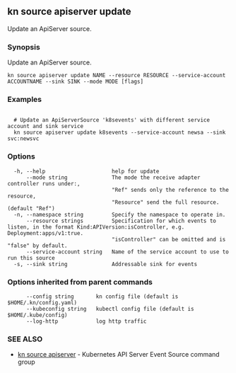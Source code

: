 ## kn source apiserver update

Update an ApiServer source.

### Synopsis

Update an ApiServer source.

```
kn source apiserver update NAME --resource RESOURCE --service-account ACCOUNTNAME --sink SINK --mode MODE [flags]
```

### Examples

```

  # Update an ApiServerSource 'k8sevents' with different service account and sink service
  kn source apiserver update k8sevents --service-account newsa --sink svc:newsvc
```

### Options

```
  -h, --help                     help for update
      --mode string              The mode the receive adapter controller runs under:,
                                 "Ref" sends only the reference to the resource,
                                 "Resource" send the full resource. (default "Ref")
  -n, --namespace string         Specify the namespace to operate in.
      --resource strings         Specification for which events to listen, in the format Kind:APIVersion:isController, e.g. Deployment:apps/v1:true.
                                 "isController" can be omitted and is "false" by default.
      --service-account string   Name of the service account to use to run this source
  -s, --sink string              Addressable sink for events
```

### Options inherited from parent commands

```
      --config string       kn config file (default is $HOME/.kn/config.yaml)
      --kubeconfig string   kubectl config file (default is $HOME/.kube/config)
      --log-http            log http traffic
```

### SEE ALSO

* [kn source apiserver](kn_source_apiserver.md)	 - Kubernetes API Server Event Source command group

